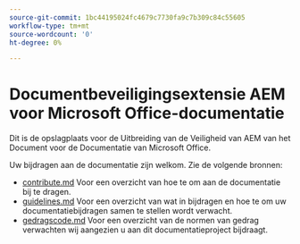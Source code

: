 ```yaml
---
source-git-commit: 1bc44195024fc4679c7730fa9c7b309c84c55605
workflow-type: tm+mt
source-wordcount: '0'
ht-degree: 0%

---
```

# Documentbeveiligingsextensie AEM voor Microsoft Office-documentatie

Dit is de opslagplaats voor de Uitbreiding van de Veiligheid van AEM van het Document voor de Documentatie van Microsoft Office.

Uw bijdragen aan de documentatie zijn welkom. Zie de volgende bronnen:

* [contribute.md](contributing.md) Voor een overzicht van hoe te om aan de documentatie bij te dragen.
* [guidelines.md](guidelines.md) Voor een overzicht van wat in bijdragen en hoe te om uw documentatiebijdragen samen te stellen wordt verwacht.
* [gedragscode.md](code-of-conduct.md) Voor een overzicht van de normen van gedrag verwachten wij aangezien u aan dit documentatieproject bijdraagt.
